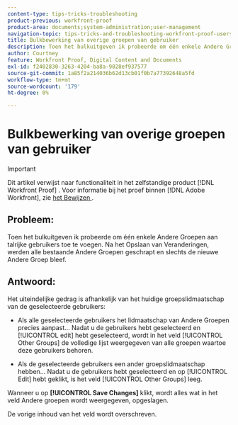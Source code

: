 ```yaml
---
content-type: tips-tricks-troubleshooting
product-previous: workfront-proof
product-area: documents;system-administration;user-management
navigation-topic: tips-tricks-and-troubleshooting-workfront-proof-users-and-contacts
title: Bulkbewerking van overige groepen van gebruiker
description: Toen het bulkuitgeven ik probeerde om één enkele Andere Groepen aan talrijke gebruikers toe te voegen. Na het Opslaan van Veranderingen, werden alle bestaande Andere Groepen geschrapt en slechts de nieuwe Andere Groep bleef.
author: Courtney
feature: Workfront Proof, Digital Content and Documents
exl-id: f2402830-3263-4204-ba8a-9028ef937577
source-git-commit: 1a85f2a214036b62d13cb01f0b7a77392648a5fd
workflow-type: tm+mt
source-wordcount: '179'
ht-degree: 0%

---
```


# Bulkbewerking van overige groepen van gebruiker

>[!IMPORTANT]
>
>Dit artikel verwijst naar functionaliteit in het zelfstandige product [!DNL Workfront Proof] . Voor informatie bij het proef binnen [!DNL Adobe Workfront], zie [ het Bewijzen ](../../../review-and-approve-work/proofing/proofing.md).

## Probleem:

Toen het bulkuitgeven ik probeerde om één enkele Andere Groepen aan talrijke gebruikers toe te voegen.
Na het Opslaan van Veranderingen, werden alle bestaande Andere Groepen geschrapt en slechts de nieuwe Andere Groep bleef.

## Antwoord:

Het uiteindelijke gedrag is afhankelijk van het huidige groepslidmaatschap van de geselecteerde gebruikers:

* Als alle geselecteerde gebruikers het lidmaatschap van Andere Groepen precies aanpast...
Nadat u de gebruikers hebt geselecteerd en [!UICONTROL edit] hebt geselecteerd, wordt in het veld [!UICONTROL Other Groups] de volledige lijst weergegeven
van alle groepen waartoe deze gebruikers behoren.

* Als de geselecteerde gebruikers een ander groepslidmaatschap hebben...
Nadat u de gebruikers hebt geselecteerd en op [!UICONTROL Edit] hebt geklikt, is het veld [!UICONTROL Other Groups] leeg.

Wanneer u op **[!UICONTROL Save Changes]** klikt, wordt alles wat in het veld Andere groepen wordt weergegeven, opgeslagen.

De vorige inhoud van het veld wordt overschreven.
